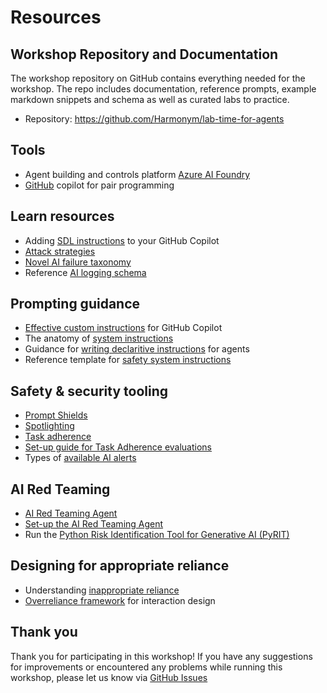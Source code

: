 # Resources

## Workshop Repository and Documentation

The workshop repository on GitHub contains everything needed for the workshop. The repo includes documentation, reference prompts, example markdown snippets and schema as well as curated labs to practice.

* Repository: <a href="https://github.com/Harmonym/lab-time-for-agents"> https://github.com/Harmonym/lab-time-for-agents</a>

## Tools

* Agent building and controls platform <a href="https://ai.azure.com">Azure AI Foundry</a>
* <a href="https://learn.microsoft.com/azure/ai-services/openai/how-to/function-calling">GitHub</a> copilot for pair programming

## Learn resources

* Adding <a href="https://docs.github.com/en/copilot/how-tos/configure-custom-instructions/add-personal-instructions">SDL instructions</a> to your GitHub Copilot
* <a href="https://learn.microsoft.com/en-us/azure/ai-foundry/concepts/ai-red-teaming-agent"> Attack strategies</a>
* <a href="https://cdn-dynmedia-1.microsoft.com/is/content/microsoftcorp/microsoft/final/en-us/microsoft-brand/documents/Taxonomy-of-Failure-Mode-in-Agentic-AI-Systems-Whitepaper.pdf">Novel AI failure taxonomy</a>
* Reference <a href="https://learn.microsoft.com/en-us/purview/audit-copilot#user-activities-with-copilot-and-ai-applications">AI logging schema</a>


## Prompting guidance

* <a href="https://github.com/Harmonym/lab-time-for-agents/blob/main/docs/docs/copilot-instructions.md">Effective custom instructions</a> for GitHub Copilot
* The anatomy of <a href="https://learn.microsoft.com/en-us/azure/ai-foundry/openai/concepts/system-message?tabs=top-techniques#summary-of-best-practices">system instructions</a>
* Guidance for <a href="https://learn.microsoft.com/en-us/microsoft-365-copilot/extensibility/declarative-agent-instructions">writing declaritive instructions</a> for agents
* Reference template for <a href="https://learn.microsoft.com/en-us/azure/ai-foundry/openai/concepts/safety-system-message-templates">safety system instructions</a>


## Safety & security tooling

* <a href="https://learn.microsoft.com/en-us/azure/ai-foundry/openai/concepts/content-filter-prompt-shields">Prompt Shields</a>
* <a href="https://learn.microsoft.com/en-us/azure/ai-foundry/openai/concepts/content-filter-prompt-shields#spotlighting-for-prompt-shields-preview">Spotlighting</a>
* <a href="https://learn.microsoft.com/en-us/azure/ai-foundry/concepts/evaluation-evaluators/agent-evaluators#task-adherence-output">Task adherence</a>
* <a href="https://github.com/Azure-Samples/azureai-samples/blob/main/scenarios/evaluate/Supported_Evaluation_Metrics/Agent_Evaluation/AI_Judge_Evaluator_Task_Adherence.ipynb">Set-up guide for Task Adherence evaluations</a>
* Types of <a href="https://learn.microsoft.com/en-us/azure/defender-for-cloud/alerts-ai-workloads">available AI alerts</a>


## AI Red Teaming

* <a href="https://learn.microsoft.com/en-us/azure/ai-foundry/concepts/ai-red-teaming-agent">AI Red Teaming Agent</a>
* <a href="https://github.com/Azure-Samples/azureai-samples/tree/main/scenarios/evaluate/AI_RedTeaming"> Set-up the AI Red Teaming Agent</a>
* Run the <a href="https://github.com/Azure/PyRIT">Python Risk Identification Tool for Generative AI (PyRIT)</a>


## Designing for appropriate reliance
* Understanding <a href="https://www.microsoft.com/en-us/research/publication/overreliance-on-ai-literature-review/">inappropriate reliance</a>
* <a href="https://learn.microsoft.com/en-us/ai/playbook/technology-guidance/overreliance-on-ai/overreliance-on-ai">Overreliance framework</a> for interaction design



## Thank you

Thank you for participating in this workshop! If you have any suggestions for improvements or encountered any problems while running this workshop, please let us know via <a href="https://github.com/Harmonym/lab-time-for-agents/issues">GitHub Issues</a>

